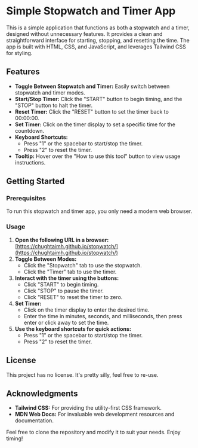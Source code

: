 # Simple Stopwatch and Timer App

This is a simple application that functions as both a stopwatch and a timer, designed without unnecessary features. It provides a clean and straightforward interface for starting, stopping, and resetting the time. The app is built with HTML, CSS, and JavaScript, and leverages Tailwind CSS for styling.

## Features

- **Toggle Between Stopwatch and Timer:** Easily switch between stopwatch and timer modes.
- **Start/Stop Timer:** Click the "START" button to begin timing, and the "STOP" button to halt the timer.
- **Reset Timer:** Click the "RESET" button to set the timer back to 00:00:00.
- **Set Timer:** Click on the timer display to set a specific time for the countdown.
- **Keyboard Shortcuts:** 
  - Press "1" or the spacebar to start/stop the timer.
  - Press "2" to reset the timer.
- **Tooltip:** Hover over the "How to use this tool" button to view usage instructions.

## Getting Started

### Prerequisites

To run this stopwatch and timer app, you only need a modern web browser.

### Usage

1. **Open the following URL in a browser:** [https://chughtaimh.github.io/stopwatch/](https://chughtaimh.github.io/stopwatch/)
2. **Toggle Between Modes:**
   - Click the "Stopwatch" tab to use the stopwatch.
   - Click the "Timer" tab to use the timer.
3. **Interact with the timer using the buttons:**
   - Click "START" to begin timing.
   - Click "STOP" to pause the timer.
   - Click "RESET" to reset the timer to zero.
4. **Set Timer:**
   - Click on the timer display to enter the desired time.
   - Enter the time in minutes, seconds, and milliseconds, then press enter or click away to set the time.
5. **Use the keyboard shortcuts for quick actions:**
   - Press "1" or the spacebar to start/stop the timer.
   - Press "2" to reset the timer.

## License

This project has no license. It's pretty silly, feel free to re-use.

## Acknowledgments

- **Tailwind CSS:** For providing the utility-first CSS framework.
- **MDN Web Docs:** For invaluable web development resources and documentation.

Feel free to clone the repository and modify it to suit your needs. Enjoy timing!
